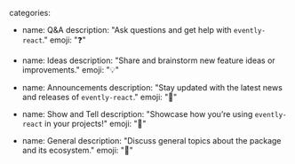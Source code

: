 categories:

- name: Q&A
  description: "Ask questions and get help with `evently-react`."
  emoji: "❓"

- name: Ideas
  description: "Share and brainstorm new feature ideas or improvements."
  emoji: "💡"

- name: Announcements
  description: "Stay updated with the latest news and releases of `evently-react`."
  emoji: "📢"

- name: Show and Tell
  description: "Showcase how you’re using `evently-react` in your projects!"
  emoji: "🎨"

- name: General
  description: "Discuss general topics about the package and its ecosystem."
  emoji: "💬"
